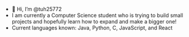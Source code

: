 - 👋 Hi, I’m @tuh25772
- I am currently a Computer Science student who is trying to build small projects and hopefully learn how to expand and make a bigger one!
- Current languages known: Java, Python, C, JavaScript, and React

<!---
tuh25772/tuh25772 is a ✨ special ✨ repository because its `README.md` (this file) appears on your GitHub profile.
You can click the Preview link to take a look at your changes.
--->
